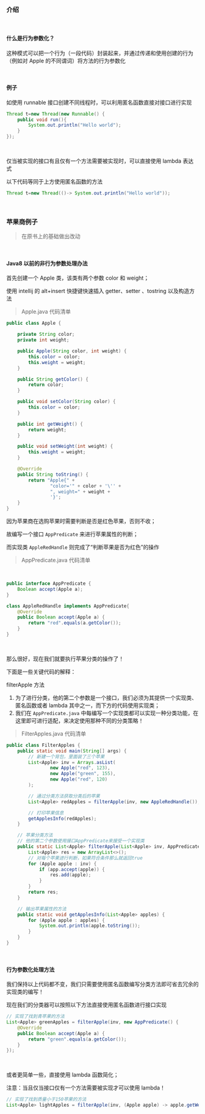 ### 介绍

<br>

#### 什么是行为参数化？

这种模式可以把一个行为（一段代码）封装起来，并通过传递和使用创建的行为（例如对 Apple 的不同谓词）将方法的行为参数化

<br>

#### 例子

如使用 runnable 接口创建不同线程时，可以利用匿名函数直接对接口进行实现

```java
Thread t=new Thread(new Runnable() {
    public void run(){
        System.out.println("Hello world");
    }
});
```

<br>

仅当被实现的接口有且仅有一个方法需要被实现时，可以直接使用 lambda 表达式

以下代码等同于上方使用匿名函数的方法

```java
Thread t=new Thread(()-> System.out.println("Hello world"));
```

<br>

### 苹果商例子

> 在原书上的基础做出改动

<br>

#### Java8 以前的非行为参数处理办法

首先创建一个 Apple 类，该类有两个参数 color 和 weight；

使用 intellij 的 alt+insert 快捷键快速插入 getter、setter 、tostring 以及构造方法

> Apple.java 代码清单

```java
public class Apple {

    private String color;
    private int weight;

    public Apple(String color, int weight) {
        this.color = color;
        this.weight = weight;
    }

    public String getColor() {
        return color;
    }

    public void setColor(String color) {
        this.color = color;
    }

    public int getWeight() {
        return weight;
    }

    public void setWeight(int weight) {
        this.weight = weight;
    }

    @Override
    public String toString() {
        return "Apple{" +
                "color='" + color + '\'' +
                ", weight=" + weight +
                '}';
    }
}
```

因为苹果商在选购苹果时需要判断是否是红色苹果，否则不收；

故编写一个接口 `AppPredicate` 来进行苹果属性的判断；

而实现类 `AppleRedHandle` 则完成了“判断苹果是否为红色”的操作

> AppPredicate.java 代码清单

<br>

```java
public interface AppPredicate {
    Boolean accept(Apple a);
}

class AppleRedHandle implements AppPredicate{
    @Override
    public Boolean accept(Apple a) {
        return "red".equals(a.getColor());
    }
}
```

<br>

那么很好，现在我们就要执行苹果分类的操作了！

下面是一些关键代码的解释：

filterApple 方法

1. 为了进行分类，他的第二个参数是一个接口，我们必须为其提供一个实现类、匿名函数或者 lambda 其中之一，而下方的代码使用实现类；
2. 我们在 `AppPredicate.java` 中每编写一个实现类都可以实现一种分类功能，在这里即可进行适配，来决定使用那种不同的分类策略！

> FilterApples.java 代码清单

```java
public class FilterApples {
    public static void main(String[] args) {
        // 新建一个背包，里面装了三个苹果
        List<Apple> inv = Arrays.asList(
                new Apple("red", 123),
                new Apple("green", 155),
                new Apple("red", 120)
        );

        // 通过分类方法获取分类后的苹果
        List<Apple> redApples = filterApple(inv, new AppleRedHandle());

        // 打印苹果信息
        getApplesInfo(redApples);
    }

    // 苹果分类方法
    // 他的第二个参数使用接口AppPredicate来接受一个实现类
    public static List<Apple> filterApple(List<Apple> inv, AppPredicate app) {
        List<Apple> res = new ArrayList<>();
        // 对每个苹果进行判断，如果符合条件那么就返回true
        for (Apple apple : inv) {
            if (app.accept(apple)) {
                res.add(apple);
            }
        }
        return res;
    }

    // 输出苹果属性的方法
    public static void getApplesInfo(List<Apple> apples) {
        for (Apple apple : apples) {
            System.out.println(apple.toString());
        }
    }
}
```

<br>

#### 行为参数化处理方法

我们保持以上代码都不变，我们只需要使用匿名函数编写分类方法即可省去冗余的实现类的编写！

现在我们的分类器可以按照以下方法直接使用匿名函数进行接口实现

```java
// 实现了找到青苹果的方法
List<Apple> greenApples = filterApple(inv, new AppPredicate() {
    @Override
    public Boolean accept(Apple a) {
        return "green".equals(a.getColor());
    }
});
```

<br>

或者更简单一些，直接使用 lambda 函数简化；

注意：当且仅当接口仅有一个方法需要被实现才可以使用 lambda！

```java
// 实现了找到质量小于150苹果的方法
List<Apple> lightApples = filterApple(inv, (Apple apple) -> apple.getWeight() < 150);
```

<br>
